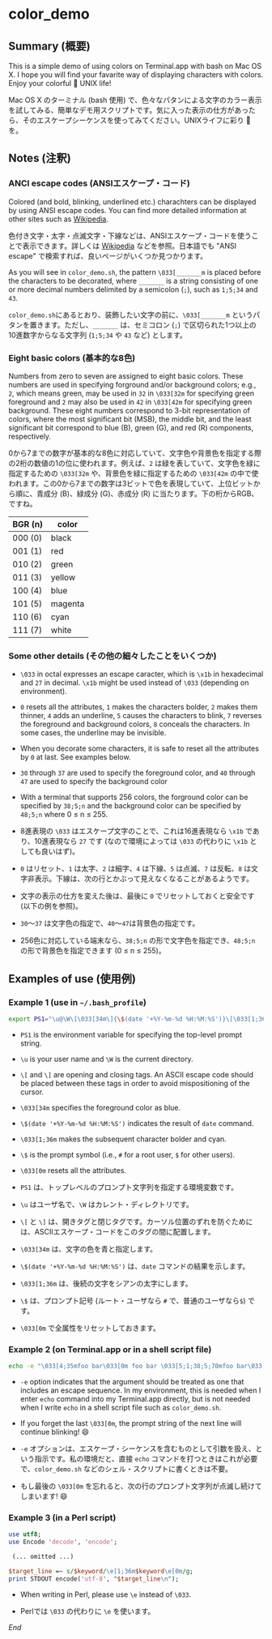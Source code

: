 # color_demo
## Summary (概要)
This is a simple demo of using colors on Terminal.app with bash on Mac OS X.  I hope you will find your favarite way of displaying characters with colors.  Enjoy your colorful :art: UNIX life!

Mac OS X のターミナル (bash 使用) で、色々なパタンによる文字のカラー表示を試してみる、簡単なデモ用スクリプトです。気に入った表示の仕方があったら、そのエスケープシーケンスを使ってみてください。UNIXライフに彩り :art: を。

## Notes (注釈)
### ANCI escape codes (ANSIエスケープ・コード)
Colored (and bold, blinking, underlined etc.) charachters can be displayed by using ANSI escape codes.  You can find more detailed information at other sites such as [Wikipedia](https://en.wikipedia.org/wiki/ANSI_escape_code).

色付き文字・太字・点滅文字・下線などは、ANSIエスケープ・コードを使うことで表示できます。詳しくは [Wikipedia](https://en.wikipedia.org/wiki/ANSI_escape_code) などを参照。日本語でも "ANSI escape" で検索すれば、良いページがいくつか見つかります。

As you will see in `color_demo.sh`, the pattern `\033[_______m` is placed before the characters to be decorated, where `_______` is a string consisting of one or more decimal numbers delimited by a semicolon (`;`), such as `1;5;34` and `43`.

`color_demo.sh`にあるとおり、装飾したい文字の前に、`\033[_______m` というパタンを置きます。ただし、`_______` は、セミコロン (`;`) で区切られた1つ以上の10進数字からなる文字列 (`1;5;34` や `43` など) とします。

### Eight basic colors (基本的な8色)
Numbers from zero to seven are assigned to eight basic colors.  These numbers are used in specifying forground and/or background colors; e.g., `2`, which means green, may be used in `32` in `\033[32m` for specifying green foreground and `2` may also be used in `42` in `\033[42m` for specifying green background.  These eight numbers correspond to 3-bit representation of colors, where the most significant bit (MSB), the middle bit, and the least significant bit correspond to blue (B), green (G), and red (R) components, respectively.

0から7までの数字が基本的な8色に対応していて、文字色や背景色を指定する際の2桁の数値の1の位に使われます。例えば、`2` は緑を表していて、文字色を緑に指定するための `\033[32m` や、背景色を緑に指定するための `\033[42m` の中で使われます。この0から7までの数字は3ビットで色を表現していて、上位ビットから順に、青成分 (B)、緑成分 (G)、赤成分 (R) に当たります。下の桁からRGB、ですね。


BGR (n) | color
--------|---------
000 (0) | black
001 (1) | red
010 (2) | green
011 (3) | yellow
100 (4) | blue
101 (5) | magenta
110 (6) | cyan
111 (7) | white

### Some other details (その他の細々したことをいくつか)
* `\033` in octal expresses an escape caracter, which is `\x1b` in hexadecimal and `27` in decimal.  `\x1b` might be used instead of `\033` (depending on environment).
* `0` resets all the attributes, `1` makes the characters bolder, `2` makes them thinner, `4` adds an underline, `5` causes the characters to blink, `7` reverses the foreground and background colors, `8` conceals the characters.  In some cases, the underline may be invisible.
* When you decorate some characters, it is safe to reset all the attributes by `0` at last.  See examples below.
* `30` through `37` are used to specify the foreground color, and `40` through `47` are used to specify the background color
* With a terminal that supports 256 colors, the forground color can be specified by `38;5;n` and the background color can be specified by `48;5;n` where 0 ≤ n ≤ 255.

* 8進表現の `\033` はエスケープ文字のことで、これは16進表現なら `\x1b` であり、10進表現なら `27` です (なので環境によっては `\033` の代わりに `\x1b` としても良いはず)。
* `0` はリセット、`1` は太字、`2` は細字、`4` は下線、`5` は点滅、`7` は反転、`8` は文字非表示。下線は、次の行とかぶって見えなくなることがあるようです。
* 文字の表示の仕方を変えた後は、最後に `0` でリセットしておくと安全です (以下の例を参照)。
* `30`〜`37` は文字色の指定で、`40`〜`47`は背景色の指定です。
* 256色に対応している端末なら、`38;5;n` の形で文字色を指定でき、`48;5;n` の形で背景色を指定できます (0 ≤ n ≤ 255)。

## Examples of use (使用例)
### Example 1 (use in `~/.bash_profile`)
````sh
export PS1="\u@\W\[\033[34m\]{\$(date '+%Y-%m-%d %H:%M:%S')}\[\033[1;36m\]\$\[\033[0m\] "
````

* `PS1` is the environment variable for specifying the top-level prompt string.
* `\u` is your user name and `\W` is the current directory.
* `\[` and `\]` are opening and closing tags.  An ASCII escape code should be placed between these tags in order to avoid mispositioning of the cursor.
* `\033[34m` specifies the foreground color as blue.
* `\$(date '+%Y-%m-%d %H:%M:%S')` indicates the result of `date` command.
* `\033[1;36m` makes the subsequent character bolder and cyan.
* `\$` is the prompt symbol (i.e., `#` for a root user, `$` for other users).
* `\033[0m` resets all the attributes.

* `PS1` は、トップレベルのプロンプト文字列を指定する環境変数です。
* `\u` はユーザ名で、`\W` はカレント・ディレクトリです。
* `\[` と `\]` は、開きタグと閉じタグです。カーソル位置のずれを防ぐためには、ASCIIエスケープ・コードをこのタグの間に配置します。
* `\033[34m` は、文字の色を青と指定します。
* `\$(date '+%Y-%m-%d %H:%M:%S')` は、`date` コマンドの結果を示します。
* `\033[1;36m` は、後続の文字をシアンの太字にします。
* `\$` は、プロンプト記号 (ルート・ユーザなら `#` で、普通のユーザなら`$`) です。
* `\033[0m` で全属性をリセットしておきます。

### Example 2 (on Terminal.app or in a shell script file)
````sh
echo -e "\033[4;35mfoo bar\033[0m foo bar \033[5;1;38;5;70mfoo bar\033[0m\n"
````

* `-e` option indicates that the argument should be treated as one that includes an escape sequence.  In my environment, this is needed when I enter `echo` command into my Terminal.app directly, but is not needed when I write `echo` in a shell script file such as `color_demo.sh`.
* If you forget the last `\033[0m`, the prompt string of the next line will continue blinking! :smile:

* `-e` オプションは、エスケープ・シーケンスを含むものとして引数を扱え、という指示です。私の環境だと、直接 `echo` コマンドを打つときはこれが必要で、`color_demo.sh` などのシェル・スクリプトに書くときは不要。
* もし最後の `\033[0m` を忘れると、次の行のプロンプト文字列が点滅し続けてしまいます! :smile:

### Example 3 (in a Perl script)
````perl
use utf8;
use Encode 'decode', 'encode';

 (... omitted ...)

$target_line =~ s/$keyword/\e[1;36m$keyword\e[0m/g;
print STDOUT encode('utf-8', "$target_line\n");
````

* When writing in Perl, please use `\e` instead of `\033`.

* Perlでは `\033` の代わりに `\e` を使います。


*End*